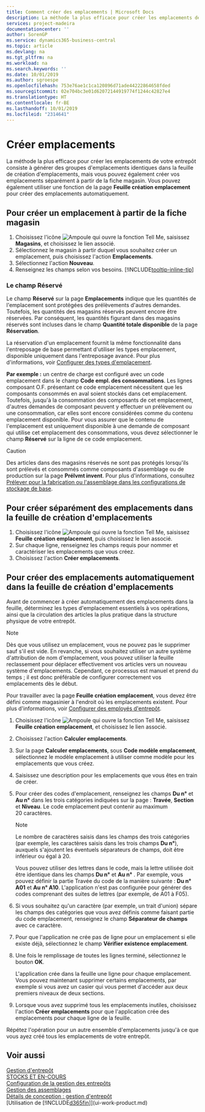 ```yaml
---
title: Comment créer des emplacements | Microsoft Docs
description: La méthode la plus efficace pour créer les emplacements de votre entrepôt consiste à générer des groupes d'emplacements identiques dans la feuille de création d'emplacements, mais vous pouvez également créer vos emplacements séparément.
services: project-madeira
documentationcenter: ''
author: SorenGP
ms.service: dynamics365-business-central
ms.topic: article
ms.devlang: na
ms.tgt_pltfrm: na
ms.workload: na
ms.search.keywords: ''
ms.date: 10/01/2019
ms.author: sgroespe
ms.openlocfilehash: 753e76ae1c1ca120896d71ade44222864658fded
ms.sourcegitcommit: 02e704bc3e01d62072144919774f1244c42827e4
ms.translationtype: HT
ms.contentlocale: fr-BE
ms.lasthandoff: 10/01/2019
ms.locfileid: "2314641"
---
```

# <a name="create-bins"></a>Créer emplacements
La méthode la plus efficace pour créer les emplacements de votre entrepôt consiste à générer des groupes d'emplacements identiques dans la feuille de création d'emplacements, mais vous pouvez également créer vos emplacements séparément à partir de la fiche magasin. Vous pouvez également utiliser une fonction de la page **Feuille création emplacement** pour créer des emplacements automatiquement.  

## <a name="to-create-a-bin-from-the-location-card"></a>Pour créer un emplacement à partir de la fiche magasin  
1.  Choisissez l'icône ![Ampoule qui ouvre la fonction Tell Me](media/ui-search/search_small.png "Dites-moi ce que vous voulez faire"), saisissez **Magasins**, et choisissez le lien associé.  
2.  Sélectionnez le magasin à partir duquel vous souhaitez créer un emplacement, puis choisissez l'action **Emplacements**.  
3. Sélectionnez l'action **Nouveau**.
4. Renseignez les champs selon vos besoins. [!INCLUDE[tooltip-inline-tip](includes/tooltip-inline-tip_md.md)]

### <a name="the-dedicated-field"></a>Le champ Réservé
Le champ **Réservé** sur la page **Emplacements** indique que les quantités de l'emplacement sont protégées des prélèvements d'autres demandes. Toutefois, les quantités des magasins réservés peuvent encore être réservées. Par conséquent, les quantités figurant dans des magasins réservés sont incluses dans le champ **Quantité totale disponible** de la page **Réservation**.

La réservation d'un emplacement fournit la même fonctionnalité dans l'entreposage de base permettant d'utiliser les types emplacement, disponible uniquement dans l'entreposage avancé. Pour plus d'informations, voir [Configurer des types d'emplacement](warehouse-how-to-set-up-bin-types.md).

**Par exemple :** un centre de charge est configuré avec un code emplacement dans le champ **Code empl. des consommations**. Les lignes composant O.F. présentant ce code emplacement nécessitent que les composants consommés en aval soient stockés dans cet emplacement. Toutefois, jusqu'à la consommation des composants de cet emplacement, d'autres demandes de composant peuvent y effectuer un prélèvement ou une consommation, car elles sont encore considérées comme du contenu emplacement disponible. Pour vous assurer que le contenu de l'emplacement est uniquement disponible à une demande de composant qui utilise cet emplacement des consommations, vous devez sélectionner le champ **Réservé** sur la ligne de ce code emplacement.

> [!Caution]
> Des articles dans des magasins réservés ne sont pas protégés lorsqu'ils sont prélevés et consommés comme composants d'assemblage ou de production sur la page **Prélvmt invent**. Pour plus d'informations, consultez [Prélever pour la fabrication ou l'assemblage dans les configurations de stockage de base](warehouse-how-to-pick-for-production.md).

## <a name="to-create-bins-individually-in-the-bin-creation-worksheet"></a>Pour créer séparément des emplacements dans la feuille de création d'emplacements  
1.  Choisissez l'icône ![Ampoule qui ouvre la fonction Tell Me](media/ui-search/search_small.png "Dites-moi ce que vous voulez faire"), saisissez **Feuille création emplacement**, puis choisissez le lien associé.  
2.  Sur chaque ligne, renseignez les champs requis pour nommer et caractériser les emplacements que vous créez.  
3.  Choisissez l'action **Créer emplacements**.  

## <a name="to-make-bins-automatically-in-the-bin-creation-worksheet"></a>Pour créer des emplacements automatiquement dans la feuille de création d'emplacements  
Avant de commencer à créer automatiquement des emplacements dans la feuille, déterminez les types d'emplacement essentiels à vos opérations, ainsi que la circulation des articles la plus pratique dans la structure physique de votre entrepôt.  

> [!NOTE]  
>  Dès que vous utilisez un emplacement, vous ne pouvez pas le supprimer sauf s'il est vide. En revanche, si vous souhaitez utiliser un autre système d'attribution de nom d'emplacement, vous pouvez utiliser la feuille reclassement pour déplacer effectivement vos articles vers un nouveau système d'emplacements. Cependant, ce processus est manuel et prend du temps ; il est donc préférable de configurer correctement vos emplacements dès le début.  

Pour travailler avec la page **Feuille création emplacement**, vous devez être défini comme magasinier à l'endroit où les emplacements existent. Pour plus d'informations, voir [Configurer des employés d'entrepôt](warehouse-how-to-set-up-warehouse-employees.md).    

1.  Choisissez l'icône ![Ampoule qui ouvre la fonction Tell Me](media/ui-search/search_small.png "Dites-moi ce que vous voulez faire"), saisissez **Feuille création emplacement**, et choisissez le lien associé.  
2.  Choisissez l'action **Calculer emplacements**.
3. Sur la page **Calculer emplacements**, sous **Code modèle emplacement**, sélectionnez le modèle emplacement à utiliser comme modèle pour les emplacements que vous créez.
4.  Saisissez une description pour les emplacements que vous êtes en train de créer.  
5.  Pour créer des codes d'emplacement, renseignez les champs **Du n°** et **Au n°** dans les trois catégories indiquées sur la page : **Travée**, **Section** et **Niveau**. Le code emplacement peut contenir au maximum 20 caractères.  

    > [!NOTE]  
    >  Le nombre de caractères saisis dans les champs des trois catégories \(par exemple, les caractères saisis dans les trois champs **Du n°**\), auxquels s'ajoutent les éventuels séparateurs de champs, doit être inférieur ou égal à 20.  

     Vous pouvez utiliser des lettres dans le code, mais la lettre utilisée doit être identique dans les champs **Du n°** et **Au n°** . Par exemple, vous pouvez définir la partie Travée du code de la manière suivante : **Du n° A01** et **Au n° A10**. L'application n'est pas configurée pour générer des codes comprenant des suites de lettres (par exemple, de A01 à F05).  

6.  Si vous souhaitez qu'un caractère (par exemple, un trait d'union) sépare les champs des catégories que vous avez définis comme faisant partie du code emplacement, renseignez le champ **Séparateur de champs** avec ce caractère.  
7.  Pour que l'application ne crée pas de ligne pour un emplacement si elle existe déjà, sélectionnez le champ **Vérifier existence emplacement**.  
8. Une fois le remplissage de toutes les lignes terminé, sélectionnez le bouton **OK**.

    L'application crée dans la feuille une ligne pour chaque emplacement. Vous pouvez maintenant supprimer certains emplacements, par exemple si vous avez un casier qui vous permet d'accéder aux deux premiers niveaux de deux sections.  

9. Lorsque vous avez supprimé tous les emplacements inutiles, choisissez l'action **Créer emplacements** pour que l'application crée des emplacements pour chaque ligne de la feuille.  

Répétez l'opération pour un autre ensemble d'emplacements jusqu'à ce que vous ayez créé tous les emplacements de votre entrepôt.  

## <a name="see-also"></a>Voir aussi  
[Gestion d'entrepôt](warehouse-manage-warehouse.md)  
[STOCKS ET EN-COURS](inventory-manage-inventory.md)  
[Configuration de la gestion des entrepôts](warehouse-setup-warehouse.md)     
[Gestion des assemblages](assembly-assemble-items.md)    
[Détails de conception : gestion d'entrepôt](design-details-warehouse-management.md)  
[Utilisation de [!INCLUDE[d365fin](includes/d365fin_md.md)]](ui-work-product.md)
